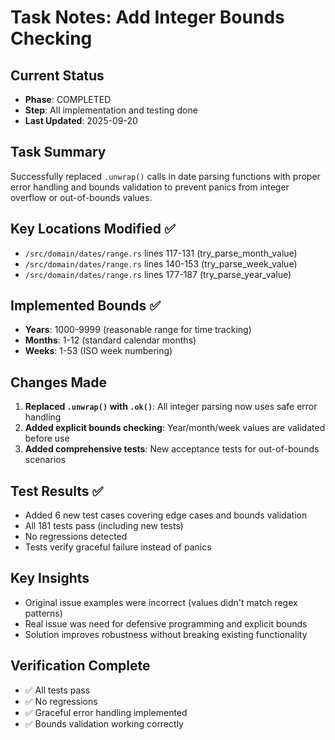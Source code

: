 # Task Notes: Add Integer Bounds Checking

## Current Status
- **Phase**: COMPLETED
- **Step**: All implementation and testing done
- **Last Updated**: 2025-09-20

## Task Summary
Successfully replaced `.unwrap()` calls in date parsing functions with proper error handling and bounds validation to prevent panics from integer overflow or out-of-bounds values.

## Key Locations Modified ✅
- `/src/domain/dates/range.rs` lines 117-131 (try_parse_month_value)
- `/src/domain/dates/range.rs` lines 140-153 (try_parse_week_value)
- `/src/domain/dates/range.rs` lines 177-187 (try_parse_year_value)

## Implemented Bounds ✅
- **Years**: 1000-9999 (reasonable range for time tracking)
- **Months**: 1-12 (standard calendar months)
- **Weeks**: 1-53 (ISO week numbering)

## Changes Made
1. **Replaced `.unwrap()` with `.ok()`**: All integer parsing now uses safe error handling
2. **Added explicit bounds checking**: Year/month/week values are validated before use
3. **Added comprehensive tests**: New acceptance tests for out-of-bounds scenarios

## Test Results ✅
- Added 6 new test cases covering edge cases and bounds validation
- All 181 tests pass (including new tests)
- No regressions detected
- Tests verify graceful failure instead of panics

## Key Insights
- Original issue examples were incorrect (values didn't match regex patterns)
- Real issue was need for defensive programming and explicit bounds
- Solution improves robustness without breaking existing functionality

## Verification Complete
- ✅ All tests pass
- ✅ No regressions
- ✅ Graceful error handling implemented
- ✅ Bounds validation working correctly